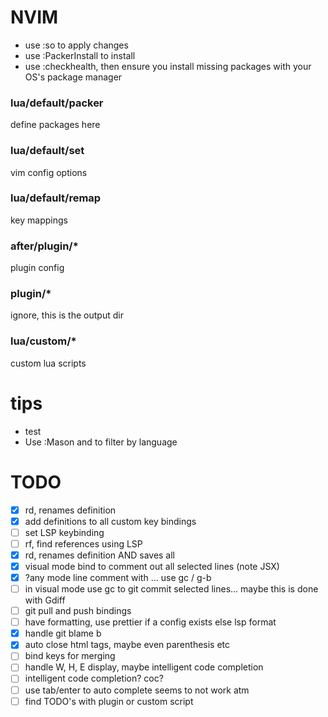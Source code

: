# NVIM

- use :so to apply changes
- use :PackerInstall to install
- use :checkhealth, then ensure you install missing packages with your OS's package manager

### lua/default/packer
define packages here

### lua/default/set
vim config options

### lua/default/remap
key mappings

### after/plugin/*
plugin config

### plugin/*
ignore, this is the output dir

### lua/custom/*
custom lua scripts

# tips
- test
- Use :Mason and <C-f> to filter by language

# TODO
- [x] rd, renames definition
- [x] add definitions to all custom key bindings
- [ ] set LSP keybinding
- [ ] rf, find references using LSP
- [x] rd, renames definition AND saves all
- [x] visual mode bind to comment out all selected lines (note JSX)
- [x] ?any mode line comment with <C-/> ... use <leader>gc / <leader>g-b 
- [ ] in visual mode use <leader>gc to git commit selected lines... maybe this is done with Gdiff
- [ ] git pull and push bindings
- [ ] have formatting, use prettier if a config exists else lsp format
- [x] handle git blame <leader>b
- [x] auto close html tags, maybe even parenthesis etc
- [ ] bind keys for merging
- [ ] handle W, H, E display, maybe intelligent code completion 
- [ ] intelligent code completion? coc?
- [ ] use tab/enter to auto complete seems to not work atm
- [ ] find TODO's with plugin or custom script

